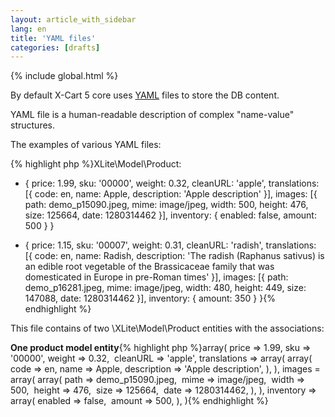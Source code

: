 ```yaml
---
layout: article_with_sidebar
lang: en
title: 'YAML files'
categories: [drafts]
---
```


{% include global.html %}

By default X-Cart 5 core uses [YAML](http://en.wikipedia.org/wiki/YAML) files to store the DB content.

YAML file is a human-readable description of complex "name-value" structures.

The examples of various YAML files:

{% highlight php %}XLite\Model\Product:
  - { price: 1.99, sku: '00000', weight: 0.32, cleanURL: 'apple', translations: [{ code: en, name: Apple, description: 'Apple description' }], images: [{ path: demo_p15090.jpeg, mime: image/jpeg, width: 500, height: 476, size: 125664, date: 1280314462 }], inventory: { enabled: false, amount: 500 } }

  - { price: 1.15, sku: '00007', weight: 0.31, cleanURL: 'radish', translations: [{ code: en, name: Radish, description: 'The radish (Raphanus sativus) is an edible root vegetable of the Brassicaceae family that was domesticated in Europe in pre-Roman times' }], images: [{ path: demo_p16281.jpeg, mime: image/jpeg, width: 480, height: 449, size: 147088, date: 1280314462 }], inventory: { amount: 350 } }{% endhighlight %}

This file contains of two \XLite\Model\Product entities with the associations:

**One product model entity**{% highlight php %}array(
	price  => 1.99,
	sku    => '00000',
	weight => 0.32, 
	cleanURL => 'apple',
	translations => array(
		array(
			code => en,
			name => Apple,
			description => 'Apple description',
		),
	),
 	images = array(
		array(
			path => demo_p15090.jpeg, 
			mime => image/jpeg, 
			width => 500, 
			height =>  476, 
			size => 125664, 
			date => 1280314462,
		),
	),
 	inventory => array(
 		enabled => false, 
 		amount => 500,
 	),
){% endhighlight %}
